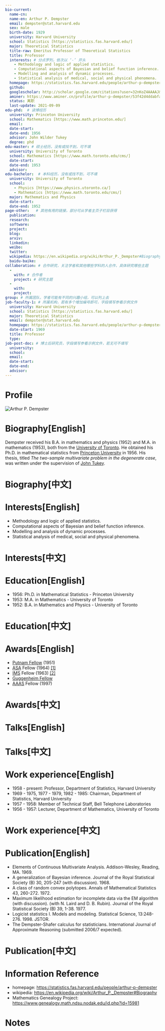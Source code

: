 ```yaml
---
bio-current:
  name-cn: 
  name-en: Arthur P. Dempster
  email: dempster@stat.harvard.edu
  sex: male
  birth-date: 1929
  university: Harvard University 
  school: Statistics [https://statistics.fas.harvard.edu/]
  major: Theoretical Statistics
  title-raw: Emeritus Professor of Theoretical Statistics
  title: Professor
  interests: # 分点罗列，依次以 ‘-’ 开头
    - Methodology and logic of applied statistics.
    - Computational aspects of Bayesian and belief function inference.
    - Modelling and analysis of dynamic processes.
    - Statistical analysis of medical, social and physical phenomena.
  homepage: https://statistics.fas.harvard.edu/people/arthur-p-dempster
  github: 
  googlescholar: http://scholar.google.com/citations?user=32nKoZ4AAAAJ&hl=zh-TW
  aminer: https://www.aminer.cn/profile/arthur-p-dempster/53f42d4ddabfaedf435159cd
  status: 离职
  last-update: 2021-09-09
edu-phd:  # 读博经历
  university: Princeton University
  school: Mathematics [https://www.math.princeton.edu/]
  email: 
  date-start: 
  date-end: 1956
  advisor: John Wilder Tukey
  degree: phd
edu-master: # 硕士经历，没有或找不到，可不填
  university: University of Toronto
  school: Mathematics [https://www.math.toronto.edu/cms/]
  date-start: 
  date-end: 1953
  advisor: 
edu-bachelor:  # 本科经历，没有或找不到，可不填
  university: University of Toronto
  school: 
    - Physics [https://www.physics.utoronto.ca/]
    - Mathematics [https://www.math.toronto.edu/cms/]
  major: Mathematics and Physics
  date-start: 
  date-end: 1952
page-other:   # 其他有用的链接，部分可从学者主页子栏目获得
  publication: 
  research: 
  software: 
  project: 
  blog: 
  arxiv: 
  linkedin:  
  weibo: 
  twitter: 
  wikipedia: https://en.wikipedia.org/wiki/Arthur_P._Dempster#Biography
  baidu-baike: 
collaboration: # 合作研究，关注学者和其他哪些学科的人合作，具体研究哪些主题
  - 
    with: # 合作者
    project: # 研究主题
  - 
    with: 
    project: 
group: # 所属团队，学者可能有不同的兴趣小组，可以列上去
job-faculty-1: # 所属机构，若有多个增加编号即可，字段填写参看示例文件
  university: Harvard University
  school: Statistics [https://statistics.fas.harvard.edu/]
  major: Theoretical Statistics
  email: dempster@stat.harvard.edu
  homepage: https://statistics.fas.harvard.edu/people/arthur-p-dempster
  date-start: 1969
  title: Professor
  type: 
job-post-doc: # 博士后研究员，字段填写参看示例文件，若无可不填写
  university: 
  school: 
  email: 
  date-start: 
  date-end: 
  advisor: 
---
```


# Profile

![Arthur P. Dempster](https://static.hwpi.harvard.edu/files/styles/profile_full/public/statistics-2/files/dempster.jpg?m=1560353404&itok=easXkw_D)

# Biography[English]

Dempster received his B.A. in mathematics and physics (1952) and M.A. in mathematics (1953), both from the [University of Toronto](https://en.wikipedia.org/wiki/University_of_Toronto "University of Toronto"). He obtained his Ph.D. in mathematical statistics from [Princeton University](https://en.wikipedia.org/wiki/Princeton_University "Princeton University") in 1956. His thesis, titled _The two-sample multivariate problem in the degenerate case_, was written under the supervision of [John Tukey](https://en.wikipedia.org/wiki/John_Tukey "John Tukey").

# Biography[中文]

# Interests[English]

- Methodology and logic of applied statistics.
- Computational aspects of Bayesian and belief function inference.
- Modelling and analysis of dynamic processes.
- Statistical analysis of medical, social and physical phenomena.

# Interests[中文]

# Education[English]

- 1956: Ph.D. in Mathematical Statistics - Princeton University
- 1953: M.A. in Mathematics - University of Toronto
- 1952: B.A. in Mathematics and Physics - University of Toronto


# Education[中文]

# Awards[English]

- [Putnam Fellow](https://en.wikipedia.org/wiki/William_Lowell_Putnam_Mathematical_Competition "William Lowell Putnam Mathematical Competition") (1951)  
- [ASA](https://en.wikipedia.org/wiki/American_Statistical_Association "American Statistical Association") Fellow (1964) [\[1\]](https://en.wikipedia.org/wiki/Arthur_P._Dempster#cite_note-asa-1)  
- [IMS](https://en.wikipedia.org/wiki/Institute_of_Mathematical_Statistics "Institute of Mathematical Statistics") Fellow (1963) [\[2\]](https://en.wikipedia.org/wiki/Arthur_P._Dempster#cite_note-ims-2)  
- [Guggenheim Fellow](https://en.wikipedia.org/wiki/Guggenheim_Fellow "Guggenheim Fellow")  
- [AAAS](https://en.wikipedia.org/wiki/American_Academy_of_Arts_and_Sciences "American Academy of Arts and Sciences") Fellow (1997)

# Awards[中文]

# Talks[English]

# Talks[中文]

# Work experience[English]

- 1958 - present: Professor, Department of Statistics, Harvard University
- 1969 - 1975, 1977 - 1979, 1982 - 1985: Chairman, Department of Statistics, Harvard University
- 1957 - 1958: Member of Technical Staff, Bell Telephone Laboratories
- 1956 - 1957: Lecturer, Department of Mathematics, University of Toronto

# Work experience[中文]

# Publication[English]

- Elements of Continuous Multivariate Analysis. Addison-Wesley, Reading, MA. 1969.
- A generalization of Bayesian inference. Journal of the Royal Statistical Society (B) 30, 205-247 (with discussion). 1968.
- A class of random convex polytopes. Annals of Mathematical Statistics 43, 260-272. 1972.
- Maximum likelihood estimation for incomplete data via the EM algorithm (with discussion). (with N. Laird and D. B. Rubin). Journal of the Royal Statistical Society (B) 39, 1-38. 1977.
- Logicist statistics I. Models and modeling. Statistical Science, 13:248-276. 1998. JSTOR.
- The Dempster-Shafer calculus for statisticians. International Journal of Approximate Reasoning (submitted 2006/7 expected).

# Publication[中文]

# Information Reference
- homepage: https://statistics.fas.harvard.edu/people/arthur-p-dempster
- wikipedia: https://en.wikipedia.org/wiki/Arthur_P._Dempster#Biography
- Mathematics Genealogy Project: https://www.genealogy.math.ndsu.nodak.edu/id.php?id=15981

# Notes